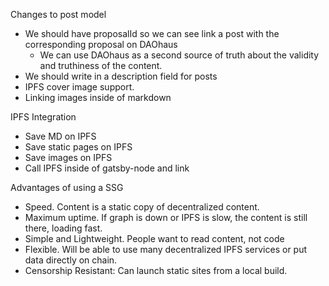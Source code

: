 Changes to post model

- We should have proposalId so we can see link a post 
with the corresponding proposal on DAOhaus
    - We can use DAOhaus as a second source of truth
    about the validity and truthiness of the content. 
- We should write in a description field for posts
- IPFS cover image support. 
- Linking images inside of markdown


IPFS Integration

- Save MD on IPFS
- Save static pages on IPFS
- Save images on IPFS
- Call IPFS inside of gatsby-node and link 

Advantages of using a SSG
- Speed. Content is a static copy of decentralized content. 
- Maximum uptime. If graph is down or IPFS is slow, the content is still there, loading fast. 
- Simple and Lightweight. People want to read content, not code
- Flexible. Will be able to use many decentralized IPFS services or put data directly on chain. 
- Censorship Resistant: Can launch static sites from a local build. 
